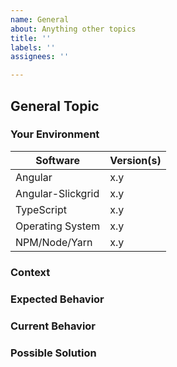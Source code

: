 ```yaml
---
name: General
about: Anything other topics
title: ''
labels: ''
assignees: ''

---
```


<!-- YOU MUST FILL IN THIS ISSUE TEMPLATE OR ELSE IT WILL BE AUTO-CLOSE BY THE BOT -->

<!---
Thanks for filing a General issue! However, before you submit, please read the following:
1. Search open/closed issues before submitting a new one.
2. If your issue is more of question... did you read all Wikis? Or haved you considered asking on Stack Overflow?
3. Also note that we ask you to fill in ALL sections defined as REQUIRED else it will be automatically closed by our bot.
-->

## General Topic

### Your Environment
<!--- Include as many relevant details as possible about the environment you experienced the bug in -->
| Software          | Version(s) |
| ----------------- | ---------- |
| Angular           | x.y        | 
| Angular-Slickgrid | x.y        | 
| TypeScript        | x.y        | 
| Operating System  | x.y        | 
| NPM/Node/Yarn     | x.y        | 

### Context
<!-- REQUIRED - Describe what you wish to discuss -->

### Expected Behavior
<!--- Tell us what should happen -->

### Current Behavior
<!--- Tell us what happens instead of the expected behavior -->

### Possible Solution
<!--- Not obligatory, but suggest a fix/reason for the bug/feature -->

